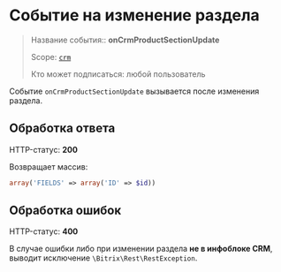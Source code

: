 # Событие на изменение раздела

> Название события:: **onCrmProductSectionUpdate**
>
> Scope: [`crm`](../../../../scopes/permissions.md)
>
> Кто может подписаться: любой пользователь


Событие `onCrmProductSectionUpdate` вызывается после изменения раздела.

## Обработка ответа

HTTP-статус: **200**

Возвращает массив:

```php
array('FIELDS' => array('ID' => $id))
```

## Обработка ошибок

HTTP-статус: **400**

В случае ошибки либо при изменении раздела **не в инфоблоке CRM**, выводит исключение `\Bitrix\Rest\RestException`.